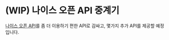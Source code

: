 # (WIP) 나이스 오픈 API 중계기
[나이스 오픈 API](https://open.neis.go.kr)를 좀 더 이용하기 편한 API로 감싸고, 몇가지 추가 API를 제공할 예정입니다.
